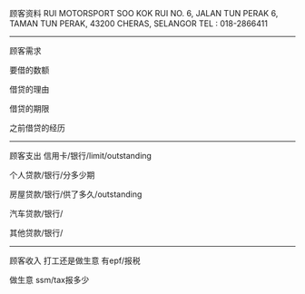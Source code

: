 顾客资料
RUI MOTORSPORT SOO KOK RUI NO. 6, JALAN TUN PERAK 6, TAMAN TUN PERAK, 43200 CHERAS, SELANGOR TEL : 018-2866411


-----------------
顾客需求


要借的数额

借贷的理由

借贷的期限

之前借贷的经历


--------------
顾客支出
信用卡/银行/limit/outstanding


个人贷款/银行/分多少期

房屋贷款/银行/供了多久/outstanding

汽车贷款/银行/


其他贷款/银行/

-----------
顾客收入
打工还是做生意
有epf/报税

做生意 ssm/tax报多少

